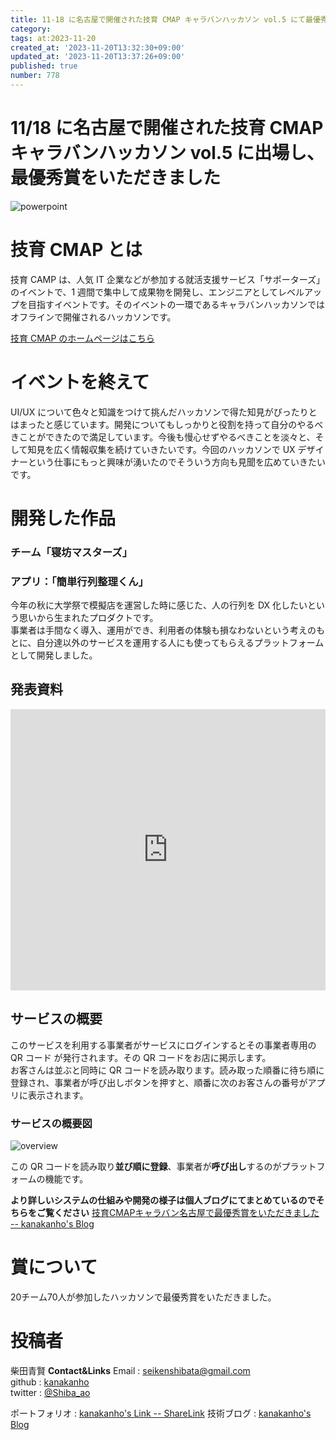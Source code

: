 ```yaml
---
title: 11-18 に名古屋で開催された技育 CMAP キャラバンハッカソン vol.5 にて最優秀賞をいただきました
category:
tags: at:2023-11-20
created_at: '2023-11-20T13:32:30+09:00'
updated_at: '2023-11-20T13:37:26+09:00'
published: true
number: 778
---
```


# 11/18 に名古屋で開催された技育 CMAP キャラバンハッカソン vol.5 に出場し、最優秀賞をいただきました

![powerpoint](https://kanakanho-record.vercel.app/img/geekcamp-1118/title.png)
# 技育 CMAP とは

技育 CAMP は、人気 IT 企業などが参加する就活支援サービス「サポーターズ」のイベントで、1 週間で集中して成果物を開発し、エンジニアとしてレベルアップを目指すイベントです。そのイベントの一環であるキャラバンハッカソンではオフラインで開催されるハッカソンです。

[技育 CMAP のホームページはこちら](https://talent.supporterz.jp/geekcamp/)


# イベントを終えて
UI/UX について色々と知識をつけて挑んだハッカソンで得た知見がぴったりとはまったと感じています。開発についてもしっかりと役割を持って自分のやるべきことができたので満足しています。今後も慢心せずやるべきことを淡々と、そして知見を広く情報収集を続けていきたいです。今回のハッカソンで UX デザイナーという仕事にもっと興味が湧いたのでそういう方向も見聞を広めていきたいです。

# 開発した作品

### チーム「寝坊マスターズ」

### アプリ：「簡単行列整理くん」

今年の秋に大学祭で模擬店を運営した時に感じた、人の行列を DX 化したいという思いから生まれたプロダクトです。  
事業者は手間なく導入、運用ができ、利用者の体験も損なわないという考えのもとに、自分達以外のサービスを運用する人にも使ってもらえるプラットフォームとして開発しました。

## 発表資料

<iframe
    src="https://docs.google.com/presentation/d/e/2PACX-1vRU5p2JGK1vCG6hVg11_FaeRun1Qh5nikAabtrJqqsjGteRCGfS1Xr7TkrCrQVZ-Q/embed?start=false&loop=false&delayms=3000"
    frameborder="0"
    width="100%"
    height="450px"
    allowfullscreen="true"
    mozallowfullscreen="true"
    webkitallowfullscreen="true"
></iframe>


## サービスの概要

このサービスを利用する事業者がサービスにログインするとその事業者専用の QR コード が発行されます。その QR コードをお店に掲示します。  
お客さんは並ぶと同時に QR コードを読み取ります。読み取った順番に待ち順に登録され、事業者が呼び出しボタンを押すと、順番に次のお客さんの番号がアプリに表示されます。

### サービスの概要図

![overview](https://kanakanho-record.vercel.app/img/geekcamp-1118/overview.png)

この QR コードを読み取り**並び順に登録**、事業者が**呼び出し**するのがプラットフォームの機能です。

**より詳しいシステムの仕組みや開発の様子は個人ブログにてまとめているのでそちらをご覧ください**
[技育CMAPキャラバン名古屋で最優秀賞をいただきました -- kanakanho's Blog](https://kanakanho-record.vercel.app/posts/geekcamp-1118/)

# 賞について
20チーム70人が参加したハッカソンで最優秀賞をいただきました。

# 投稿者
柴田青賢
**Contact&Links**
Email : [seikenshibata@gmail.com](seikenshibata@gmail.com)  
github : [kanakanho](https://github.com/kanakanho)  
twitter : [@Shiba_ao](https://twitter.com/Shiba_ao_)

ポートフォリオ : [kanakanho's Link -- ShareLink](https://kanakanho.vercel.app)
技術ブログ : [kanakanho's Blog](https://kanakanho-record.vercel.app)
